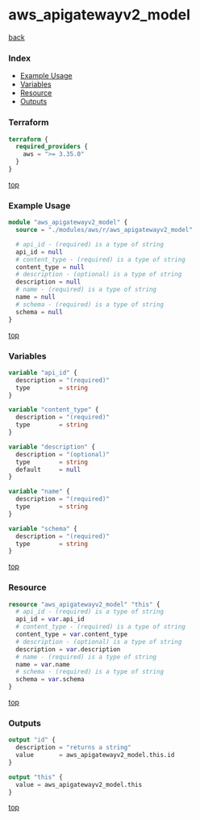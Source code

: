 # aws_apigatewayv2_model

[back](../aws.md)

### Index

- [Example Usage](#example-usage)
- [Variables](#variables)
- [Resource](#resource)
- [Outputs](#outputs)

### Terraform

```terraform
terraform {
  required_providers {
    aws = ">= 3.35.0"
  }
}
```

[top](#index)

### Example Usage

```terraform
module "aws_apigatewayv2_model" {
  source = "./modules/aws/r/aws_apigatewayv2_model"

  # api_id - (required) is a type of string
  api_id = null
  # content_type - (required) is a type of string
  content_type = null
  # description - (optional) is a type of string
  description = null
  # name - (required) is a type of string
  name = null
  # schema - (required) is a type of string
  schema = null
}
```

[top](#index)

### Variables

```terraform
variable "api_id" {
  description = "(required)"
  type        = string
}

variable "content_type" {
  description = "(required)"
  type        = string
}

variable "description" {
  description = "(optional)"
  type        = string
  default     = null
}

variable "name" {
  description = "(required)"
  type        = string
}

variable "schema" {
  description = "(required)"
  type        = string
}
```

[top](#index)

### Resource

```terraform
resource "aws_apigatewayv2_model" "this" {
  # api_id - (required) is a type of string
  api_id = var.api_id
  # content_type - (required) is a type of string
  content_type = var.content_type
  # description - (optional) is a type of string
  description = var.description
  # name - (required) is a type of string
  name = var.name
  # schema - (required) is a type of string
  schema = var.schema
}
```

[top](#index)

### Outputs

```terraform
output "id" {
  description = "returns a string"
  value       = aws_apigatewayv2_model.this.id
}

output "this" {
  value = aws_apigatewayv2_model.this
}
```

[top](#index)